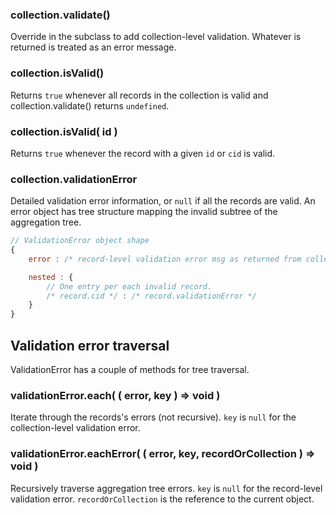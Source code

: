 ### collection.validate()

Override in the subclass to add collection-level validation. Whatever is returned is treated as an error message.

### collection.isValid()

Returns `true` whenever all records in the collection is valid and collection.validate() returns `undefined`.

### collection.isValid( id )

Returns `true` whenever the record with a given `id` or `cid` is valid.

### collection.validationError

Detailed validation error information, or `null` if all the records are valid.
An error object has tree structure mapping the invalid subtree of the aggregation tree.

```javascript
// ValidationError object shape
{
    error : /* record-level validation error msg as returned from collection.validate() */,

    nested : {
        // One entry per each invalid record.
        /* record.cid */ : /* record.validationError */
    }
}
```

## Validation error traversal

ValidationError has a couple of methods for tree traversal.

### validationError.each( ( error, key ) => void )

Iterate through the records's errors (not recursive). `key` is `null` for the collection-level validation error.

### validationError.eachError( ( error, key, recordOrCollection ) => void )

Recursively traverse aggregation tree errors. `key` is `null` for the record-level validation error.
`recordOrCollection` is the reference to the current object.
